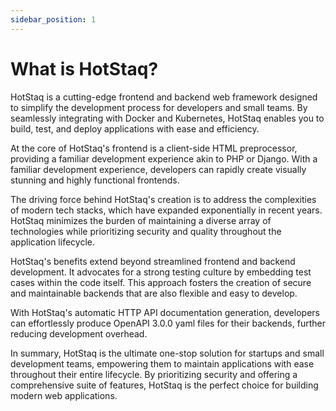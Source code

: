 ```yaml
---
sidebar_position: 1
---
```


# What is HotStaq?
HotStaq is a cutting-edge frontend and backend web framework designed to simplify the development process for developers and small teams. By seamlessly integrating with Docker and Kubernetes, HotStaq enables you to build, test, and deploy applications with ease and efficiency.

At the core of HotStaq's frontend is a client-side HTML preprocessor, providing a familiar development experience akin to PHP or Django. With a familiar development experience, developers can rapidly create visually stunning and highly functional frontends.

The driving force behind HotStaq's creation is to address the complexities of modern tech stacks, which have expanded exponentially in recent years. HotStaq minimizes the burden of maintaining a diverse array of technologies while prioritizing security and quality throughout the application lifecycle.

HotStaq's benefits extend beyond streamlined frontend and backend development. It advocates for a strong testing culture by embedding test cases within the code itself. This approach fosters the creation of secure and maintainable backends that are also flexible and easy to develop.

With HotStaq's automatic HTTP API documentation generation, developers can effortlessly produce OpenAPI 3.0.0 yaml files for their backends, further reducing development overhead.

In summary, HotStaq is the ultimate one-stop solution for startups and small development teams, empowering them to maintain applications with ease throughout their entire lifecycle. By prioritizing security and offering a comprehensive suite of features, HotStaq is the perfect choice for building modern web applications.